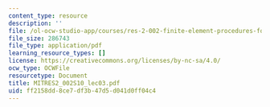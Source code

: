 ```yaml
---
content_type: resource
description: ''
file: /ol-ocw-studio-app/courses/res-2-002-finite-element-procedures-for-solids-and-structures-spring-2010/ff2158dd8ce7df3b47d5d041d0ff04c4_MITRES2_002S10_lec03.pdf
file_size: 286743
file_type: application/pdf
learning_resource_types: []
license: https://creativecommons.org/licenses/by-nc-sa/4.0/
ocw_type: OCWFile
resourcetype: Document
title: MITRES2_002S10_lec03.pdf
uid: ff2158dd-8ce7-df3b-47d5-d041d0ff04c4
---
```

